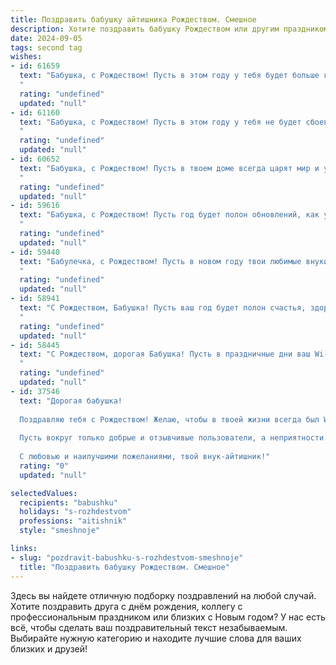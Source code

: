 ```yaml
---
title: Поздравить бабушку айтишника Рождеством. Смешное
description: Хотите поздравить бабушку Рождеством или другим праздником? Наш ИИ создаст незабываемое поздравление, а вы обязательно выделитесь среди других.  
date: 2024-09-05
tags: second tag
wishes:
- id: 61659
  text: "Бабушка, с Рождеством! Пусть в этом году у тебя будет больше гигабайт счастья, мегаватт здоровья и терабайт любви! И, конечно, чтобы твой интернет работал без сбоев, а вирусы не атаковали! 😉
  "
  rating: "undefined"
  updated: "null"
- id: 61160
  text: "Бабушка, с Рождеством! Пусть в этом году у тебя не будет сбоев в работе, как у твоего внука-айтишника, а только праздничный фейерверк радости и счастья!
  "
  rating: "undefined"
  updated: "null"
- id: 60652
  text: "Бабушка, с Рождеством! Пусть в твоем доме всегда царят мир и уют, а интернет работает стабильно, как твоя внучья любовь (ну, почти)! 😉
  "
  rating: "undefined"
  updated: "null"
- id: 59616
  text: "Бабушка, с Рождеством! Пусть год будет полон обновлений, как у твоей любимой операционки, и никаких багов, только стабильная радость и оптимизация счастья! 🎄🎁
  "
  rating: "undefined"
  updated: "null"
- id: 59440
  text: "Бабулечка, с Рождеством! Пусть в новом году твои любимые внуки не забывают о твоих частых звонках и находят время не только для онлайн-игр, но и для живого общения. Пусть все твои файлы будут без ошибок, а обновления на твоём \"компьютере\" пройдут без зависаний! 😉
  "
  rating: "undefined"
  updated: "null"
- id: 58941
  text: "С Рождеством, Бабушка! Пусть ваш год будет полон счастья, здоровья и, конечно же, стабильного интернета! 🎄🎅  😉
  "
  rating: "undefined"
  updated: "null"
- id: 58445
  text: "С Рождеством, дорогая Бабушка! Пусть в праздничные дни ваш Wi-Fi никогда не глючит, а операционная система вашего организма работает без сбоев! 😊🎄
  "
  rating: "undefined"
  updated: "null"
- id: 37546
  text: "Дорогая бабушка!
  
  Поздравляю тебя с Рождеством! Желаю, чтобы в твоей жизни всегда был Wi-Fi — стабильный и без паролей, чтобы ты могла легко «залогиниться» в радостные моменты. Пусть твое здоровье будет как надежный антивирус — защищенное от всех вирусов, а каждый день наполняется такими же яркими впечатлениями, как тестирование новых программ!
  
  Пусть вокруг только добрые и отзывчивые пользователи, а неприятности пусть исчезают с одним щелчком мыши! Желаю, чтобы твой дом был полон тепла, уюта и, конечно же, сладостей, чтобы ты всегда могла «запустить» памятные моменты в своей базе данных воспоминаний.
  
  С любовью и наилучшими пожеланиями, твой внук-айтишник!"
  rating: "0"
  updated: "null"

selectedValues:
  recipients: "babushku"
  holidays: "s-rozhdestvom"
  professions: "aitishnik"
  style: "smeshnoje"

links:
- slug: "pozdravit-babushku-s-rozhdestvom-smeshnoje"
  title: "Поздравить бабушку Рождеством. Смешное"
---
```


Здесь вы найдете отличную подборку поздравлений на любой случай. 
Хотите поздравить друга с днём рождения, коллегу с профессиональным праздником или близких с Новым годом? У нас есть всё, чтобы сделать ваш поздравительный текст незабываемым. Выбирайте нужную категорию и находите лучшие слова для ваших близких и друзей!
